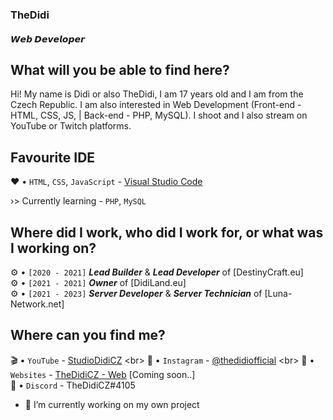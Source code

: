 ### TheDidi

#### 𝙒𝙚𝙗 𝘿𝙚𝙫𝙚𝙡𝙤𝙥𝙚𝙧

## What will you be able to find here?
Hi! My name is Didi or also TheDidi, I am 17 years old and I am from the Czech Republic. I am also interested in Web Development (Front-end - HTML, CSS, JS, | Back-end - PHP, MySQL). I shoot and I also stream on YouTube or Twitch platforms.

## Favourite IDE
❤️ • `HTML`, `CSS`, `JavaScript` - [Visual Studio Code](https://code.visualstudio.com/download) <br>

›> Currently learning - `PHP`, `MySQL`

## Where did I work, who did I work for, or what was I working on? <br>
⚙️ • `[2020 - 2021]` ***Lead Builder*** & ***Lead Developer*** of [DestinyCraft.eu] <br>
⚙️ • `[2021 - 2021]` ***Owner*** of [DidiLand.eu] <br>
⚙️ • `[2021 - 2023]` ***Server Developer*** & ***Server Technician*** of [Luna-Network.net] <br>

## Where can you find me?

🎬 • `YouTube` - [StudioDidiCZ]([https://www.youtube.com/channel/UC_lLen-FFlIm3t3i3u5tfWA](https://www.youtube.com/channel/UChxqWTKhoUIGkbqhpFKPqAA)) <br>
📸 • `Instagram` - [@thedidiofficial]([https://www.instagram.com/thedidi/](https://www.instagram.com/thedidiofficial/)) <br>
📌 • `Websites` - [TheDidiCZ - Web]([www.thedidi.eu](https://thedidicz.netlify.app/#)) [Coming soon..]<br>
💬 • `Discord` - TheDidiCZ#4105

- 🔭 I’m currently working on my own project 





